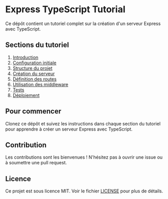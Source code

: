 # Express TypeScript Tutorial

Ce dépôt contient un tutoriel complet sur la création d'un serveur Express avec TypeScript. 

## Sections du tutoriel

1. [Introduction](docs/index.md)
2. [Configuration initiale](docs/1_setup.md)
3. [Structure du projet](docs/2_project-structure.md)
4. [Création du serveur](docs/3_server-creation.md)
5. [Définition des routes](docs/4_routes.md)
6. [Utilisation des middleware](docs/5_middleware.md)
7. [Tests](docs/6_testing.md)
8. [Déploiement](docs/7_deployment.md)

## Pour commencer

Clonez ce dépôt et suivez les instructions dans chaque section du tutoriel pour apprendre à créer un serveur Express avec TypeScript.

## Contribution

Les contributions sont les bienvenues ! N'hésitez pas à ouvrir une issue ou à soumettre une pull request.

## Licence

Ce projet est sous licence MIT. Voir le fichier [LICENSE](LICENSE) pour plus de détails.
